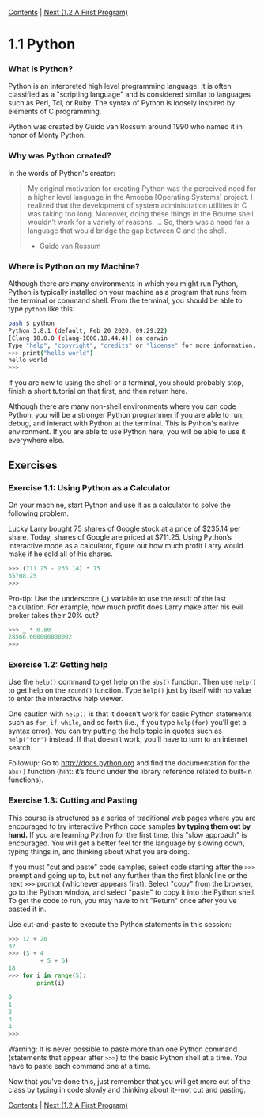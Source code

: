 [Contents](../Contents.md) \| [Next (1.2 A First Program)](02_Hello_world.md)

# 1.1 Python

### What is Python?

Python is an interpreted high level programming language.  It is often
classified as a "scripting language" and is considered similar to languages such
as Perl, Tcl, or Ruby.  The syntax of Python is loosely inspired by elements of
C programming.

Python was created by Guido van Rossum around 1990 who named it in honor of
Monty Python.

### Why was Python created?

In the words of Python's creator:

> My original motivation for creating Python was the perceived need
> for a higher level language in the Amoeba [Operating Systems]
> project. I realized that the development of system administration
> utilities in C was taking too long. Moreover, doing these things in
> the Bourne shell wouldn't work for a variety of reasons. ... So,
> there was a need for a language that would bridge the gap between C
> and the shell.
>
> - Guido van Rossum

### Where is Python on my Machine?

Although there are many environments in which you might run Python,
Python is typically installed on your machine as a program that runs
from the terminal or command shell. From the terminal, you should be
able to type `python` like this:

```bash
bash $ python
Python 3.8.1 (default, Feb 20 2020, 09:29:22)
[Clang 10.0.0 (clang-1000.10.44.4)] on darwin
Type "help", "copyright", "credits" or "license" for more information.
>>> print("hello world")
hello world
>>>
```

If you are new to using the shell or a terminal, you should probably
stop, finish a short tutorial on that first, and then return here.

Although there are many non-shell environments where you can code
Python, you will be a stronger Python programmer if you are able to
run, debug, and interact with Python at the terminal.  This is
Python's native environment.  If you are able to use Python here, you
will be able to use it everywhere else.

## Exercises

### Exercise 1.1: Using Python as a Calculator

On your machine, start Python and use it as a calculator to solve the
following problem.

Lucky Larry bought 75 shares of Google stock at a price of $235.14 per
share. Today, shares of Google are priced at $711.25. Using Python’s
interactive mode as a calculator, figure out how much profit Larry would
make if he sold all of his shares.

```python
>>> (711.25 - 235.14) * 75
35708.25
>>>
```

Pro-tip: Use the underscore (\_) variable to use the result of the last
calculation. For example, how much profit does Larry make after his evil
broker takes their 20% cut?

```python
>>> _ * 0.80
28566.600000000002
>>>
```

### Exercise 1.2: Getting help

Use the `help()` command to get help on the `abs()` function. Then use
`help()` to get help on the `round()` function. Type `help()` just by
itself with no value to enter the interactive help viewer.

One caution with `help()` is that it doesn’t work for basic Python
statements such as `for`, `if`, `while`, and so forth (i.e., if you type
`help(for)` you’ll get a syntax error). You can try putting the help
topic in quotes such as `help("for")` instead. If that doesn’t work,
you’ll have to turn to an internet search.

Followup: Go to <http://docs.python.org> and find the documentation for
the `abs()` function (hint: it’s found under the library reference
related to built-in functions).

### Exercise 1.3: Cutting and Pasting

This course is structured as a series of traditional web pages where
you are encouraged to try interactive Python code samples **by typing
them out by hand.** If you are learning Python for the first time,
this "slow approach" is encouraged.  You will get a better feel for
the language by slowing down, typing things in, and thinking about
what you are doing.

If you must "cut and paste" code samples, select code
starting after the `>>>` prompt and going up to, but not any further
than the first blank line or the next `>>>` prompt (whichever appears
first). Select "copy" from the browser, go to the Python window, and
select "paste" to copy it into the Python shell. To get the code to
run, you may have to hit "Return" once after you’ve pasted it in.

Use cut-and-paste to execute the Python statements in this session:

```python
>>> 12 + 20
32
>>> (3 + 4
         + 5 + 6)
18
>>> for i in range(5):
        print(i)

0
1
2
3
4
>>>
```

Warning: It is never possible to paste more than one Python command
(statements that appear after `>>>`) to the basic Python shell at a
time. You have to paste each command one at a time.

Now that you've done this, just remember that you will get more out of
the class by typing in code slowly and thinking about it--not cut and pasting.

[Contents](../Contents.md) \| [Next (1.2 A First Program)](02_Hello_world.md)
